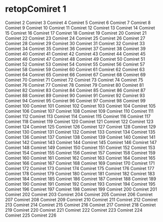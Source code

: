 # retopComiret 1
Comiret 2
Comiret 3
Comiret 4
Comiret 5
Comiret 6
Comiret 7
Comiret 8
Comiret 9
Comiret 10
Comiret 11
Comiret 12
Comiret 13
Comiret 14
Comiret 15
Comiret 16
Comiret 17
Comiret 18
Comiret 19
Comiret 20
Comiret 21
Comiret 22
Comiret 23
Comiret 24
Comiret 25
Comiret 26
Comiret 27
Comiret 28
Comiret 29
Comiret 30
Comiret 31
Comiret 32
Comiret 33
Comiret 34
Comiret 35
Comiret 36
Comiret 37
Comiret 38
Comiret 39
Comiret 40
Comiret 41
Comiret 42
Comiret 43
Comiret 44
Comiret 45
Comiret 46
Comiret 47
Comiret 48
Comiret 49
Comiret 50
Comiret 51
Comiret 52
Comiret 53
Comiret 54
Comiret 55
Comiret 56
Comiret 57
Comiret 58
Comiret 59
Comiret 60
Comiret 61
Comiret 62
Comiret 63
Comiret 64
Comiret 65
Comiret 66
Comiret 67
Comiret 68
Comiret 69
Comiret 70
Comiret 71
Comiret 72
Comiret 73
Comiret 74
Comiret 75
Comiret 76
Comiret 77
Comiret 78
Comiret 79
Comiret 80
Comiret 81
Comiret 82
Comiret 83
Comiret 84
Comiret 85
Comiret 86
Comiret 87
Comiret 88
Comiret 89
Comiret 90
Comiret 91
Comiret 92
Comiret 93
Comiret 94
Comiret 95
Comiret 96
Comiret 97
Comiret 98
Comiret 99
Comiret 100
Comiret 101
Comiret 102
Comiret 103
Comiret 104
Comiret 105
Comiret 106
Comiret 107
Comiret 108
Comiret 109
Comiret 110
Comiret 111
Comiret 112
Comiret 113
Comiret 114
Comiret 115
Comiret 116
Comiret 117
Comiret 118
Comiret 119
Comiret 120
Comiret 121
Comiret 122
Comiret 123
Comiret 124
Comiret 125
Comiret 126
Comiret 127
Comiret 128
Comiret 129
Comiret 130
Comiret 131
Comiret 132
Comiret 133
Comiret 134
Comiret 135
Comiret 136
Comiret 137
Comiret 138
Comiret 139
Comiret 140
Comiret 141
Comiret 142
Comiret 143
Comiret 144
Comiret 145
Comiret 146
Comiret 147
Comiret 148
Comiret 149
Comiret 150
Comiret 151
Comiret 152
Comiret 153
Comiret 154
Comiret 155
Comiret 156
Comiret 157
Comiret 158
Comiret 159
Comiret 160
Comiret 161
Comiret 162
Comiret 163
Comiret 164
Comiret 165
Comiret 166
Comiret 167
Comiret 168
Comiret 169
Comiret 170
Comiret 171
Comiret 172
Comiret 173
Comiret 174
Comiret 175
Comiret 176
Comiret 177
Comiret 178
Comiret 179
Comiret 180
Comiret 181
Comiret 182
Comiret 183
Comiret 184
Comiret 185
Comiret 186
Comiret 187
Comiret 188
Comiret 189
Comiret 190
Comiret 191
Comiret 192
Comiret 193
Comiret 194
Comiret 195
Comiret 196
Comiret 197
Comiret 198
Comiret 199
Comiret 200
Comiret 201
Comiret 202
Comiret 203
Comiret 204
Comiret 205
Comiret 206
Comiret 207
Comiret 208
Comiret 209
Comiret 210
Comiret 211
Comiret 212
Comiret 213
Comiret 214
Comiret 215
Comiret 216
Comiret 217
Comiret 218
Comiret 219
Comiret 220
Comiret 221
Comiret 222
Comiret 223
Comiret 224
Comiret 225
Comiret 226
